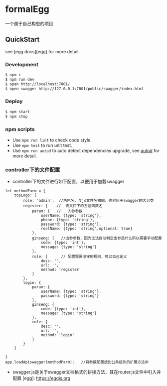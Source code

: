# formalEgg

一个属于自己构思的项目

## QuickStart

<!-- add docs here for user -->

see [egg docs][egg] for more detail.

### Development

```bash
$ npm i
$ npm run dev
$ open http://localhost:7001/
$ open swagger http://127.0.0.1:7001/public/swagger/index.html
```

### Deploy

```bash
$ npm start
$ npm stop
```

### npm scripts

- Use `npm run lint` to check code style.
- Use `npm test` to run unit test.
- Use `npm run autod` to auto detect dependencies upgrade, see [autod](https://www.npmjs.com/package/autod) for more detail.

### controller下的文件配置
- controller下的文件进行如下配置，以便用于加载swagger
```
let methodParm = {
    topLogo: {
        role: 'admin',  //角色名，与js文件名相同，也对应于swagger的大分类
        register: {    //  该文件下的方法函数名
            param: {   //   入参参数
                userName: {type: 'string'},
                phone: {type: 'string'},
                password: {type: 'string'},
                realName: {type: 'string',optional: true}
            },
            ginseng: {   //出参参数，因为无法自动判定出参是什么所以需要手动配置
                code: {type: 'int'},
                message: {type: 'string'}
            },
            rule: {      // 配置需要准守的规则，可以自己定义
                desc: '',
                url: '',
                method: 'register'
            }
        },
        login: {
            param: {
                userName: {type: 'string'},
                password: {type: 'string'}
            },
            ginseng: {
                code: {type: 'int'},
                message: {type: 'string'}
            },
            rule: {
                desc: '',
                url: '',
                method: 'login'
            }
        }
    }
    
}
app.loadApiswagger(methodParm);   //将参数配置放到公共组件的扩展方法中
```
- swagger.js是关于swagger文档格式的拼接方法，其在router.js文件中引入并配置
[egg]: https://eggjs.org